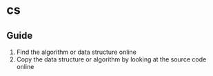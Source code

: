 # cs
## Guide
1. Find the algorithm or data structure online
2. Copy the data structure or algorithm by looking at the source code online

